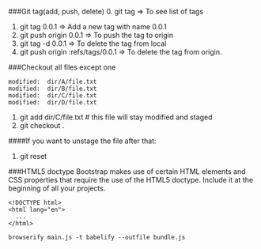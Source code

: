 ###Git tag(add, push, delete)
0. git tag => To see list of tags
1. git tag 0.0.1  => Add a new tag with name 0.0.1
2. git push origin 0.0.1 => To push the tag to origin
3. git tag -d 0.0.1 => To delete the tag from local
4. git push origin :refs/tags/0.0.1 => To delete the tag from origin.

###Checkout all files except one
```
modified:  dir/A/file.txt
modified:  dir/B/file.txt
modified:  dir/C/file.txt
modified:  dir/D/file.txt
```

1. git add dir/C/file.txt # this file will stay modified and staged
2. git checkout .

####If you want to unstage the file after that:
1. git reset

###HTML5 doctype
Bootstrap makes use of certain HTML elements and CSS properties that require the use of the HTML5 doctype. Include it at the beginning of all your projects.

```
<!DOCTYPE html>
<html lang="en">
  ...
</html>
```

```
browserify main.js -t babelify --outfile bundle.js
```
